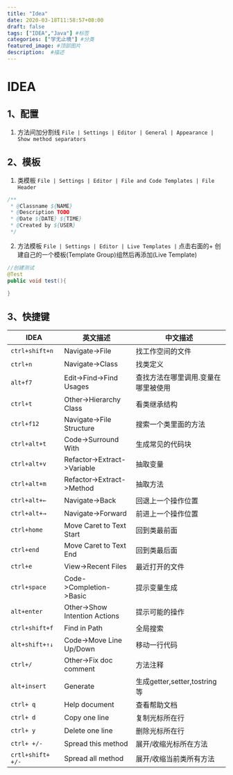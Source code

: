 ```yaml
---
title: "Idea"
date: 2020-03-18T11:58:57+08:00
draft: false
tags: ["IDEA","Java"] #标签
categories: ["学无止境"] #分类
featured_image: #顶部图片
description:  #描述
---
```


# IDEA

## 1、配置

1. 方法间加分割线 `File | Settings | Editor | General | Appearance | Show method separators`

## 2、模板

1. 类模板 `File | Settings | Editor | File and Code Templates | File Header`

```java
/**
 * @Classname ${NAME}
 * @Description TODO
 * @Date ${DATE} ${TIME}
 * @Created by ${USER}
 */
```

2. 方法模板 `File | Settings | Editor | Live Templates |` 点击右面的+ 创建自己的一个模板(Template Group)组然后再添加(Live Template)

```java
//创建测试
@Test
public void test(){

}
```

## 3、快捷键

|      IDEA         |         英文描述              |         中文描述
|-------------------|-------------------------------|-----------------------------------
|`ctrl+shift+n`	    |Navigate->File	                |找工作空间的文件
|`ctrl+n`	        　|Navigate->Class	              |找类定义
|`alt+f7`	        　|Edit->Find->Find Usages	      |查找方法在哪里调用.变量在哪里被使用
|`ctrl+t`	          |Other->Hierarchy Class	        |看类继承结构
|`ctrl+f12`	        |Navigate->File Structure	      |搜索一个类里面的方法
|`ctrl+alt+t`	      |Code->Surround With	          |生成常见的代码块
|`ctrl+alt+v`	      |Refactor->Extract->Variable    |抽取变量
|`ctrl+alt+m`	      |Refactor->Extract->Method	    |抽取方法
|`ctrl+alt+←`	     |Navigate->Back	               |回退上一个操作位置
|`ctrl+alt+→`	     |Navigate->Forward	             |前进上一个操作位置
|`ctrl+home`	      |Move Caret to Text Start	      |回到类最前面
|`ctrl+end`	        |Move Caret to Text End	        |回到类最后面
|`ctrl+e`	          |View->Recent Files	            |最近打开的文件
|`ctrl+space`	      |Code->Completion->Basic	      |提示变量生成
|`alt+enter`	      |Other->Show Intention Actions	|提示可能的操作
|`ctrl+shift+f`	    |Find in Path	                  |全局搜索
|`alt+shift+↑↓`	  |Code->Move Line Up/Down	      |移动一行代码
|`ctrl+/`	          |Other->Fix doc comment	        |方法注释
|`alt+insert`	      |Generate	                      |生成getter,setter,tostring等
|`ctrl+ q`          |Help document                  |查看帮助文档
|`ctrl+ d`          |Copy one line                  |复制光标所在行
|`ctrl+ y`          |Delete one line                |删除光标所在行
|`ctrl+ +/-`        |Spread this method             |展开/收缩光标所在方法
|`crtl+shift+ +/-`  |Spread all method              |展开/收缩当前类所有方法
